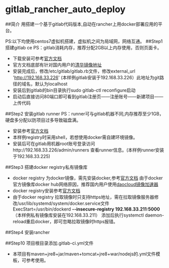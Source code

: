 # gitlab_rancher_auto_deploy
##简介
用搭建一个基于gitlab代码版本,自动在rancher上用docker部署应用的平台。

PS:以下均使用centos7虚拟机搭建，虚拟机之间为局域网，网络互通。
##Step1 搭建gitlab ce
PS：gitlab消耗内存，推荐分配2GB以上内存使用，否则页面卡。
+ 下载安装可参考[官方文档](https://about.gitlab.com/downloads/#centos7)
+ 官方文档底部有针对国内用户的[清华镜像地址](https://mirror.tuna.tsinghua.edu.cn/help/gitlab-ce/)
+ 安装完成后，修改/etc/gitlab/gitlab.rb文件，修改external_url 'http://192.168.33.226' (本样例gitlab安装于192.168.33.226）此地址为git路径的域名，默认为localhost
+ 安装后到gitlab的bin目录执行sudo gitlab-ctl reconfigure启动
+ 启动后直接访问80端口即可看到gitlab注册页——注册账号——新建项目——上传代码

##Step2 安装gitlab runner
PS：runner可与gitlab机器不同,内存推荐至少1GB，硬盘多分配以防项目过多导致磁盘满。
+ 安装参考[官方文档](https://docs.gitlab.com/runner/install/linux-manually.html)
+ 本样例registry时采用shell，若想使用docker需自建环境镜像。
+ 安装后可在gitlab用机器root账号登录访问http://192.168.33.226/admin/runners 查看runner信息。(本样例runner安装于192.168.33.225)

##Step3 搭建docker registry私有镜像库
+ docker registry 为docker镜像，需先安装docker,参考[官方文档](https://docs.docker.com/engine/installation/linux/centos/)
由于docker官方镜像库docker hub网络原因，推荐国内用户使用[daocloud镜像加速器](https://www.daocloud.io/mirror.html)
+ docker registry安装参考[官方文档](https://docs.docker.com/registry/)
+ 由于docker registry 拉取镜像时只支持https地址，需在拉取镜像服务器修改/usr/lib/systemd/system/docker.service文件
ExecStart=/usr/bin/dockerd **--insecure-registry 192.168.33.211:5000**（本样例私有镜像库安装在192.168.33.211）
添加后执行systemctl daemon-reload重启docker，即可忽略拉取镜像时https报错。

##Step4 安装rancher


##Step10 项目根目录添加.gitlab-ci.yml文件
+ 本项目有maven+jre8+jar/maven+tomcat+jre8+war/nodejs的.yml文件模板，可参考使用。